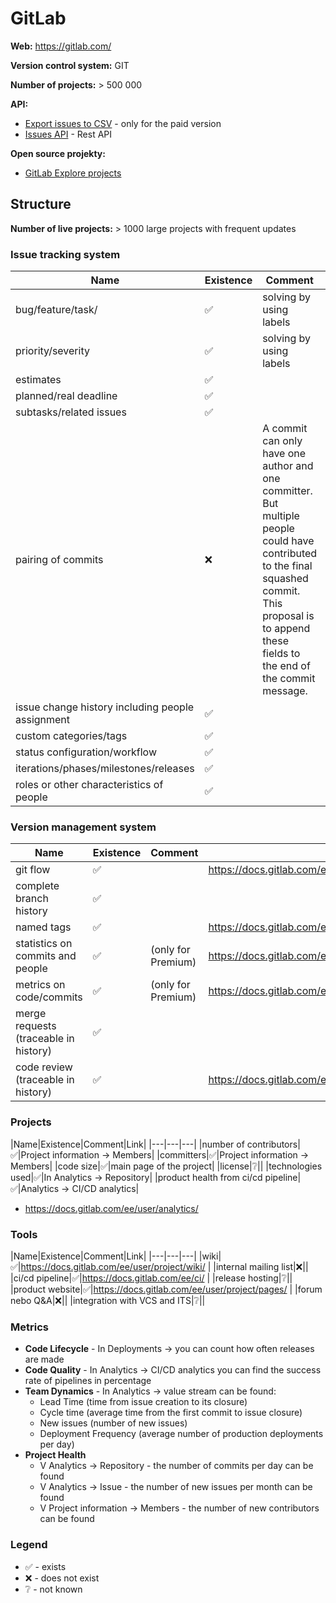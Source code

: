 GitLab
======

**Web:** https://gitlab.com/ 

**Version control system:** GIT

**Number of projects:** > 500 000

**API:**

* [Export issues to CSV](https://docs.gitlab.com/ee/user/project/issues/csv_export.html) - only for the paid version
* [Issues API](https://docs.gitlab.com/ee/api/issues.html#list-issues) - Rest API

**Open source projekty:**

* [GitLab Explore projects](https://gitlab.com/explore/projects?non_archived=true&page=2&sort=latest_activity_desc)

## Structure

**Number of live projects:** > 1000 large projects with frequent updates

### Issue tracking system

|Name|Existence|Comment|Link|
|---|---|---|---|
|bug/feature/task/|✅|solving by using labels|https://docs.gitlab.com/ee/user/project/labels.html |
|priority/severity|✅|solving by using labels|https://docs.gitlab.com/ee/development/contributing/issue_workflow.html |
|estimates|✅||https://docs.gitlab.com/ee/user/project/time_tracking.html |
|planned/real deadline|✅||https://docs.gitlab.com/ee/user/project/time_tracking.html |
|subtasks/related issues|✅||https://docs.gitlab.com/ee/user/project/issues/related_issues.html |
|pairing of commits|❌|A commit can only have one author and one committer. But multiple people could have contributed to the final squashed commit. This proposal is to append these fields to the end of the commit message.|https://docs.gitlab.com/ee/user/project/merge_requests/squash_and_merge.html|
|issue change history including people assignment|✅||https://docs.gitlab.com/ee/user/project/issues/multiple_assignees_for_issues.html|
|custom categories/tags|✅||https://docs.gitlab.com/ee/user/project/labels.html |
|status configuration/workflow|✅||https://docs.gitlab.com/ee/ci/pipelines/ |
|iterations/phases/milestones/releases|✅||https://docs.gitlab.com/ee/topics/plan_and_track.html|
|roles or other characteristics of people|✅||https://docs.gitlab.com/ee/user/permissions.html |

### Version management system

|Name|Existence|Comment|Link|
|---|---|---|---|
|git flow|✅||https://docs.gitlab.com/ee/topics/gitlab_flow.html |
|complete branch history|✅|||
|named tags|✅||https://docs.gitlab.com/ee/topics/git/tags.html |
|statistics on commits and people|✅|(only for Premium)|https://docs.gitlab.com/ee/user/analytics/productivity_analytics.html|
|metrics on code/commits|✅|(only for Premium)|https://docs.gitlab.com/ee/user/analytics/productivity_analytics.html|
|merge requests (traceable in history)|✅|||
|code review (traceable in history)|✅||https://docs.gitlab.com/ee/development/contributing/issue_workflow.html |


### Projects

|Name|Existence|Comment|Link|
|---|---|---|
|number of contributors|✅|Project information -> Members|
|committers|✅|Project information -> Members|
|code size|✅|main page of the project|
|license|❔||
|technologies used|✅|In Analytics -> Repository|
|product health from ci/cd pipeline|✅|Analytics -> CI/CD analytics|

* https://docs.gitlab.com/ee/user/analytics/

### Tools

|Name|Existence|Comment|Link|
|---|---|---|
|wiki|✅|https://docs.gitlab.com/ee/user/project/wiki/ |
|internal mailing list|❌||
|ci/cd pipeline|✅|https://docs.gitlab.com/ee/ci/ |
|release hosting|❔||
|product website|✅|https://docs.gitlab.com/ee/user/project/pages/ |
|forum nebo Q&A|❌||
|integration with VCS and ITS|❔||

### Metrics

* **Code Lifecycle** - In Deployments -> you can count how often releases are made
* **Code Quality** - In Analytics -> CI/CD analytics you can find the success rate of pipelines in percentage
* **Team Dynamics** - In Analytics -> value stream can be found:
	* Lead Time (time from issue creation to its closure)
	* Cycle time (average time from the first commit to issue closure)
	* New issues (number of new issues)
	* Deployment Frequency (average number of production deployments per day)
* **Project Health** 
	* V Analytics -> Repository - the number of commits per day can be found
	* V Analytics -> Issue - the number of new issues per month can be found
	* V Project information -> Members - the number of new contributors can be found

### Legend

* ✅ - exists
* ❌ - does not exist
* ❔ - not known